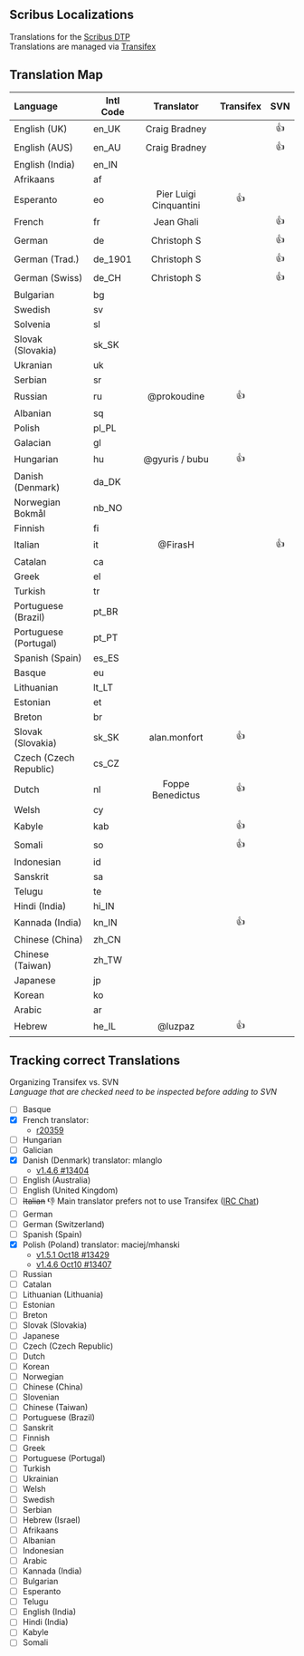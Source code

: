 ## Scribus Localizations

Translations for the [Scribus DTP](https://github.com/scribusproject/scribus)  
Translations are managed via [Transifex](https://www.transifex.com/projects/p/scribus)

## Translation Map

| Language              |  Intl Code    | Translator              | Transifex | SVN |      
|:----------------------|---------------|:-----------------------:|:---------:|:---:|
| English (UK)          |en_UK          | Craig Bradney           |           |:+1: |
| English (AUS)         |en_AU          | Craig Bradney           |           |:+1: |
| English (India)       |en_IN          |                         |           |     |
| Afrikaans             |af             |                         |           |     |
| Esperanto             |eo             | Pier Luigi Cinquantini  |   :+1:    |     |
| French                |fr             | Jean Ghali              |           |:+1: |
| German                |de             | Christoph S             |           |:+1: |
| German (Trad.)        |de_1901        | Christoph S             |           |:+1: |
| German (Swiss)        |de_CH          | Christoph S             |           |:+1: |
| Bulgarian             |bg             |                         |           |     |
| Swedish               |sv             |                         |           |     |
| Solvenia              |sl             |                         |           |     |
| Slovak (Slovakia)     |sk_SK          |                         |           |     |
| Ukranian              |uk             |                         |           |     |
| Serbian               |sr             |                         |           |     |
| Russian               |ru             | @prokoudine             |   :+1:    |     |
| Albanian              |sq             |                         |           |     |
| Polish                |pl_PL          |                         |           |     |
| Galacian              |gl             |                         |           |     |
| Hungarian             |hu             | @gyuris / bubu          |   :+1:    |     |
| Danish (Denmark)      |da_DK          |                         |           |     |
| Norwegian Bokmål      |nb_NO          |                         |           |     |
| Finnish               |fi             |                         |           |     |
| Italian               |it             | @FirasH                 |           |:+1: |
| Catalan               |ca             |                         |           |     |
| Greek                 |el             |                         |           |     |
| Turkish               |tr             |                         |           |     |
| Portuguese (Brazil)   |pt_BR          |                         |           |     |
| Portuguese (Portugal) |pt_PT          |                         |           |     |
| Spanish (Spain)       |es_ES          |                         |           |     |
| Basque                |eu             |                         |           |     |
| Lithuanian            |lt_LT          |                         |           |     |
| Estonian              |et             |                         |           |     |
| Breton                |br             |                         |           |     |
| Slovak (Slovakia)     |sk_SK          | alan.monfort            |   :+1:    |     |
| Czech (Czech Republic)|cs_CZ          |                         |           |     |
| Dutch                 |nl             | Foppe Benedictus        |   :+1:    |     |
| Welsh                 |cy             |                         |           |     |
| Kabyle                |kab            |                         |   :+1:    |     |
| Somali                |so             |                         |   :+1:    |     |
| Indonesian            |id             |                         |           |     |
| Sanskrit              |sa             |                         |           |     |
| Telugu                |te             |                         |           |     |
| Hindi (India)         |hi_IN          |                         |           |     |
| Kannada (India)       |kn_IN          |                         |   :+1:    |     |
| Chinese (China)       |zh_CN          |                         |           |     |
| Chinese (Taiwan)      |zh_TW          |                         |           |     |
| Japanese              |jp             |                         |           |     |
| Korean                |ko             |                         |           |     |
| Arabic                |ar             |                         |           |     |
| Hebrew                |he_IL          | @luzpaz                 |   :+1:    |     |

## Tracking correct Translations
Organizing Transifex vs. SVN  
_Language that are checked need to be inspected before adding to SVN_

- [ ] Basque    
- [x] French    translator:
  - [r20359](http://scribus.net/websvn/revision.php?repname=Scribus&path=%2F&rev=20359&peg=20359)
- [ ] Hungarian    
- [ ] Galician    
- [x] Danish (Denmark)  translator: mlanglo 
  - [v1.4.6 #13404](http://bugs.scribus.net/view.php?id=13404)
- [ ] English (Australia)    
- [ ] English (United Kingdom)    
- [ ] ~~Italian~~ :-1: Main translator prefers not to use Transifex ([IRC Chat](https://github.com/scribusproject/scribus-translations/blob/master/italian-language.md))
- [ ] German    
- [ ] German (Switzerland)    
- [ ] Spanish (Spain)    
- [x] Polish (Poland) translator: maciej/mhanski
  - [v1.5.1 Oct18 #13429](http://bugs.scribus.net/view.php?id=13429)  
  - [v1.4.6 Oct10 #13407](http://bugs.scribus.net/view.php?id=13407)
- [ ] Russian    
- [ ] Catalan    
- [ ] Lithuanian (Lithuania)    
- [ ] Estonian    
- [ ] Breton    
- [ ] Slovak (Slovakia)    
- [ ] Japanese    
- [ ] Czech (Czech Republic)    
- [ ] Dutch    
- [ ] Korean    
- [ ] Norwegian    
- [ ] Chinese (China)    
- [ ] Slovenian    
- [ ] Chinese (Taiwan)    
- [ ] Portuguese (Brazil)    
- [ ] Sanskrit    
- [ ] Finnish    
- [ ] Greek    
- [ ] Portuguese (Portugal)    
- [ ] Turkish    
- [ ] Ukrainian    
- [ ] Welsh    
- [ ] Swedish    
- [ ] Serbian    
- [ ] Hebrew (Israel)    
- [ ] Afrikaans    
- [ ] Albanian    
- [ ] Indonesian    
- [ ] Arabic    
- [ ] Kannada (India)    
- [ ] Bulgarian    
- [ ] Esperanto    
- [ ] Telugu    
- [ ] English (India)    
- [ ] Hindi (India)    
- [ ] Kabyle    
- [ ] Somali  
